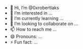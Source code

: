 - 👋 Hi, I’m @0xrobertlaks
- 👀 I’m interested in ...
- 🌱 I’m currently learning ...
- 💞️ I’m looking to collaborate on ...
- 📫 How to reach me ...
- 😄 Pronouns: ...
- ⚡ Fun fact: ...

<!---
0xrobertlaks/0xrobertlaks is a ✨ special ✨ repository because its `README.md` (this file) appears on your GitHub profile.
You can click the Preview link to take a look at your changes.
--->
